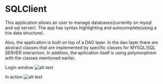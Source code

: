 # SQLClient
This application allows an user to manage databases(currently on mysql and sql server).
The app has syntax highlighting and autocomplete(using a trie data structure).

Also, the application is built on top of a DAO layer. In the dao layer there are abstract classes that are implemented by specific classes for MYSQL/SQL SERVER interaction.
In addition, the apllication itself is using polymorphism with the classes mentioned earlier.

Login window
![alt text](https://github.com/arkcaelt/SQLClient/blob/master/login.PNG)

In action
![alt text](https://github.com/arkcaelt/SQLClient/blob/master/inaction.PNG)
